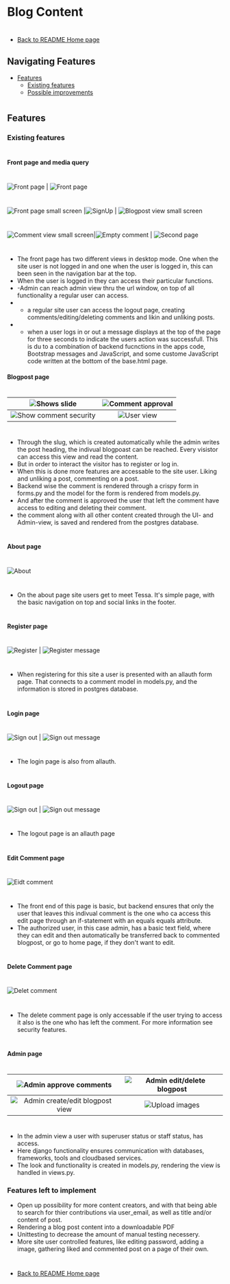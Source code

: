 # Blog Content
#
* [Back to README Home page](/README.md)
## Navigating Features
* [Features](#features)
   - [Existing features](#existing-features)
   - [Possible improvements](#features-left-to-implement)
#
## Features

### Existing features
#
#### Front page and media query
#
![Front page](/media/not_login.jpeg)  | ![Front page](/media/loggedin.jpeg)
#

![Front page small screen](/media/pageview_sm_screen.jpeg) |![SignUp](/media/signup_sm_screen.jpeg) | ![Blogpost view small screen](/media/comment_view_sm_screen.jpeg)
#
![Comment view small screen](/media/comment_view_sm_screen.jpeg)|![Empty comment](/media/empty_comment.jpeg) | ![Second page](/media/second_page_sm_screen.jpeg)
#
- The front page has two different views in desktop mode. One when the site user is not logged in and one when the user is logged in, this can been seen in the navigation bar at the top.
- When the user is logged in they can access their particular functions.
- -Admin can reach admin view thru the url window, on top of all functionality a regular user can access.
- - a regular site user can access the logout page, creating comments/editing/deleting comments and likin and unliking posts.
- - when a user logs in or out a message displays at the top of the page for three seconds to indicate the users action was successfull. This is du to a combination of backend fucnctions in the apps code, Bootstrap messages and JavaScript, and some custome JavaScript code written at the bottom of the base.html page.
#### Blogpost page
#
![Shows slide](/media/shows_slide.jpeg)                 | ![Comment approval](/media/comment_approval.jpeg)
:------------------------------------------------------:|:----------------------------------------:
![Show comment security](/media/two_comments.jpeg)      | ![User view](/media/user_two_comments.jpeg)
#
- Through the slug, which is created automatically while the admin writes the post heading, the indivual blogpoast can be reached. Every visistor can access this view and read the content.
- But in order to interact the visitor has to register or log in.
- When this is done more features are accessable to the site user. Liking and unliking a post, commenting on a post.
- Backend wise the comment is rendered through a crispy form in forms.py and the model for the form is rendered from models.py.
- And after the comment is approved the user that left the comment have access to editing and deleting their comment.
- the comment along with all other content created through the UI- and Admin-view, is saved and rendered from the postgres database.
#
#### About page
#
![About](/media/about_page.jpeg)
#
- On the about page site users get to meet Tessa. It's simple page, with the basic navigation on top and social links in the footer.
#
#### Register page
#
![Register](/media/signout_page_big.jpeg) | ![Register message](/media/signin_msg.jpeg)
#
- When registering for this site a user is presented with an allauth form page. That connects to a comment model in models.py, and the information is stored in postgres database.
#
#### Login page
#
![Sign out](/media/signout_page_big.jpeg) | ![Sign out message](/media/signin_msg.jpeg)
#
- The login page is also from allauth.
#
#### Logout page
#
![Sign out](/media/signout_page_big.jpeg) | ![Sign out message](/media/signin_msg.jpeg)
#
- The logout page is an allauth page
#
#### Edit Comment page
#
![Eidt comment](/media/admin_edit_comment.jpeg)
#
- The  front end of this page is basic, but backend ensures that only the user that leaves this indivual comment is the one who ca access this edit page through an if-statement with an equals equals attribute.
- The authorized user, in this case admin, has a basic text field, where they can edit and then automatically be transferred back to commented blogpost, or go to home page, if they don't want to edit.
#
#### Delete Comment page
#
![Delet comment](/media/delete_comment.jpeg)
#
- The delete comment page is only accessable if the user trying to access it also is the one who has left the comment. For more information see security features.
#
#### Admin page
#
![Admin approve comments](/media/approve_comments.jpeg) | ![Admin edit/delete blogpost](/media/blogpost_view.jpeg)
:------------------------------------------------------:|:----------------------------------------:
![Admin create/edit blogpost view](/media/create_post.jpeg) | ![Upload images](/media/upload_images.jpeg)
#
- In the admin view a user with superuser status or staff status, has access.
- Here django functionality ensures communication with databases, frameworks, tools and cloudbased services.
- The look and functionality is created in models.py, rendering the view is handled in views.py. 

### Features left to implement
- Open up possibility for more content creators, and with that being able to search for thier contributions via user_email, as well as title and/or content of post.
- Rendering a blog post content into a downloadable PDF
- Unittesting to decrease the amount of manual testing necessery.
- More site user controlled features, like editing password, adding a image, gathering liked and commented post on a page of their own.
#
* [Back to README Home page](/README.md)
#